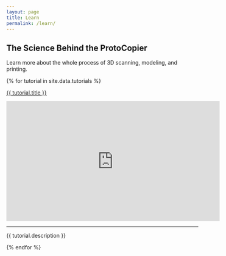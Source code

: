 ```yaml
---
layout: page
title: Learn
permalink: /learn/
---
```

<!-- Slider Start -->
<section id="global-header">
  <div class="container">
    <div class="row">
      <div class="col-md-12">
        <div class="block">
          <h1>The Science Behind the ProtoCopier</h1>
          <p>Learn more about the whole process of 3D scanning, modeling, and printing.</p>
        </div>
      </div>
    </div>
  </div>
</section>


 {% for tutorial in site.data.tutorials %}
<div class="post-area">
  <a href="https://www.youtube.com/watch?v={{ tutorial.youtubeid }}" class="bold">{{ tutorial.title }}</a>
  <p>
  <div style="width:800px; margin:0 auto;">
	<iframe width="560" height="315" src="https://www.youtube.com/embed/{{ tutorial.youtubeid }}" frameborder="0" allowfullscreen></iframe>
	</div>
  <hr/>
    {{ tutorial.description }}
  </p>
</div>
{% endfor %}



